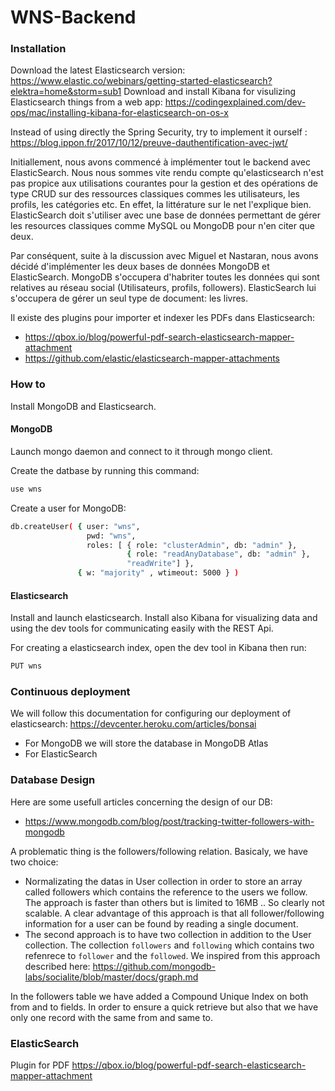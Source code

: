 # WNS-Backend


### Installation

Download the latest Elasticsearch version: https://www.elastic.co/webinars/getting-started-elasticsearch?elektra=home&storm=sub1
Download and install Kibana for visulizing Elasticsearch things from a web app: https://codingexplained.com/dev-ops/mac/installing-kibana-for-elasticsearch-on-os-x

Instead of using directly the Spring Security, try to implement it ourself : https://blog.ippon.fr/2017/10/12/preuve-dauthentification-avec-jwt/


Initiallement, nous avons commencé à implémenter tout le backend avec ElasticSearch. Nous nous sommes vite rendu compte qu'elasticsearch n'est pas propice 
aux utilisations courantes pour la gestion et des opérations de type CRUD sur des ressources classiques commes les utilisateurs, les profils, les catégories etc.
En effet, la littérature sur le net l'explique bien. ElasticSearch doit s'utiliser avec une base de données permettant de gérer les resources classiques comme MySQL
ou MongoDB pour n'en citer que deux.

Par conséquent, suite à la discussion avec Miguel et Nastaran, nous avons décidé d'implémenter les deux bases de données MongoDB et ElasticSearch.
MongoDB s'occupera d'habriter toutes les données qui sont relatives au réseau social (Utilisateurs, profils, followers). ElasticSearch lui s'occupera de
gérer un seul type de document: les livres.

Il existe des plugins pour importer et indexer les PDFs dans Elasticsearch: 

- https://qbox.io/blog/powerful-pdf-search-elasticsearch-mapper-attachment
- https://github.com/elastic/elasticsearch-mapper-attachments


### How to

Install MongoDB and Elasticsearch.

#### MongoDB

Launch mongo daemon and connect to it through mongo client.

Create the datbase by running this command:

```bash
use wns
```

Create a user for MongoDB:

```bash
db.createUser( { user: "wns",
                 pwd: "wns",
                 roles: [ { role: "clusterAdmin", db: "admin" },
                          { role: "readAnyDatabase", db: "admin" },
                          "readWrite"] },
               { w: "majority" , wtimeout: 5000 } )
```

#### Elasticsearch

Install and launch elasticsearch. Install also Kibana for visualizing data and using the dev tools for communicating easily with the REST Api.

For creating a elasticsearch index, open the dev tool in Kibana then run:

```bash
PUT wns
```

### Continuous deployment

We will follow this documentation for configuring our deployment of elasticsearch: https://devcenter.heroku.com/articles/bonsai

- For MongoDB we will store the database in MongoDB Atlas
- For ElasticSearch 



### Database Design

Here are some usefull articles concerning the design of our DB: 

- https://www.mongodb.com/blog/post/tracking-twitter-followers-with-mongodb

A problematic thing is the followers/following relation. Basicaly, we have two choice:

- Normalizating the datas in User collection in order to store an array called followers which contains the reference to the users we follow.
  The approach is faster than others but is limited to 16MB .. So clearly not scalable. A clear advantage of this approach is that all follower/following information for a user can be found by reading a single document.
- The second approach is to have two collection in addition to the User collection. The collection ``followers`` and ``following``
  which contains two refenrece to ``follower`` and the ``followed``. We inspired from this approach described here: https://github.com/mongodb-labs/socialite/blob/master/docs/graph.md

In the followers table we have added a Compound Unique Index on both from and to fields. In order to ensure a quick retrieve
but also that we have only one record with the same from and same to.


### ElasticSearch

Plugin for PDF https://qbox.io/blog/powerful-pdf-search-elasticsearch-mapper-attachment